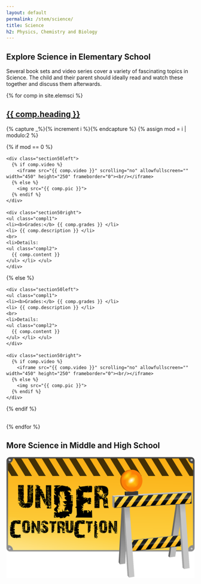 ```yaml
---
layout: default
permalink: /stem/science/
title: Science
h2: Physics, Chemistry and Biology
---
```


<section50short> 
<h2>Explore Science in Elementary School</h2>
<p>Several book sets and video series cover a variety of fascinating topics in Science. The child and their parent should ideally read and watch these together and discuss them afterwards.</p>
</section50short>

{% for comp in site.elemsci %}  
<section50> 
  <h2> <a href=" {{ comp.toplink }} " target="_blank">{{ comp.heading }} </a> </h2>

  <!-- Use capture to prevent outputting i -->
  {% capture _%}{% increment i %}{% endcapture %}
  {% assign mod = i | modulo:2 %}

  <!-- For even loop runs, put pic to left. Switch for odd -->
  {% if mod == 0 %}

    <div class="section50left">
      {% if comp.video %}
        <iframe src="{{ comp.video }}" scrolling="no" allowfullscreen="" width="450" height="250" frameborder="0"><br/></iframe>
      {% else %}
        <img src="{{ comp.pic }}">
      {% endif %}
    </div>

    <div class="section50right">
    <ul class="compl1">
    <li><b>Grades:</b> {{ comp.grades }} </li>
    <li> {{ comp.description }} </li>
    <br>
    <li>Details:
    <ul class="compl2">
      {{ comp.content }} 
    </ul> </li> </ul>
    </div>

  {% else %}

    <div class="section50left">
    <ul class="compl1">
    <li><b>Grades:</b> {{ comp.grades }} </li>
    <li> {{ comp.description }} </li>
    <br>
    <li>Details:
    <ul class="compl2">
      {{ comp.content }} 
    </ul> </li> </ul>
    </div>

    <div class="section50right">
      {% if comp.video %}
        <iframe src="{{ comp.video }}" scrolling="no" allowfullscreen="" width="450" height="250" frameborder="0"><br/></iframe>
      {% else %}
        <img src="{{ comp.pic }}">
      {% endif %}
    </div>

  {% endif %}

</section50>
<br>
{% endfor %}

<section50short>
<h2>More Science in Middle and High School</h2>
<img class="center" src="/images/ComingSoon.png" style="width:600px; padding-bottom:50px;">
</section50short>
